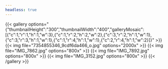 ```yaml
---
headless: true
---
```

{{< gallery options="{\"thumbnailHeight\":\"300\",\"thumbnailWidth\":\"400\",\"galleryMosaic\":[{\"c\":1,\"r\":1,\"h\":1,\"w\":3},{\"c\":1,\"r\":2,\"h\":2,\"w\":2},{\"c\":3,\"r\":2,\"h\":1,\"w\":1},{\"c\":3,\"r\":3,\"h\":1,\"w\":1},{\"c\":1,\"r\":4,\"h\":1,\"w\":1},{\"c\":2,\"r\":4,\"h\":1,\"w\":2}]}" >}}
  {{< img file="7354855346_9cdf6da466_o.jpg" options="2000x" >}}
  {{< img file="IMG_7862.jpg" options="800x" >}}
  {{< img file="IMG_7892.jpg" options="800x" >}}
  {{< img file="IMG_3152.jpg" options="800x" >}}
{{< /gallery >}}
